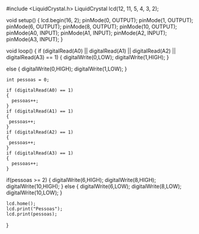 #include <LiquidCrystal.h>
LiquidCrystal lcd(12, 11, 5, 4, 3, 2);

 
void setup() {
 lcd.begin(16, 2); 
  pinMode(0, OUTPUT);
  pinMode(1, OUTPUT);
  pinMode(6, OUTPUT);
  pinMode(8, OUTPUT);
  pinMode(10, OUTPUT);
  pinMode(A0, INPUT);
  pinMode(A1, INPUT);
  pinMode(A2, INPUT);
  pinMode(A3, INPUT);
}
  
  void loop() 
  {
    if (digitalRead(A0) || digitalRead(A1) || digitalRead(A2) || digitalRead(A3) == 1)
    {
      digitalWrite(0,LOW);
      digitalWrite(1,HIGH);
    }
   
   else 
    {
      digitalWrite(0,HIGH);
      digitalWrite(1,LOW);
    }
    
    int pessoas = 0;
    
    if (digitalRead(A0) == 1)
    {
      pessoas++;
    }
    if (digitalRead(A1) == 1)
    {
     pessoas++;
    }
    if (digitalRead(A2) == 1)
    {
     pessoas++;
    }
    if (digitalRead(A3) == 1)
    {
      pessoas++;
    }
    
   if(pessoas >= 2)
   {
     digitalWrite(6,HIGH);
     digitalWrite(8,HIGH);
     digitalWrite(10,HIGH);
   }
    else
    {
     digitalWrite(6,LOW);
     digitalWrite(8,LOW);
     digitalWrite(10,LOW);
    }
    
    lcd.home();
    lcd.print("Pessoas");
    lcd.print(pessoas);
    
  }
